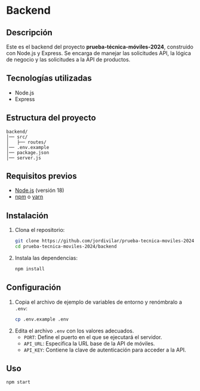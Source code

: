 # Backend

## Descripción

Este es el backend del proyecto **prueba-técnica-móviles-2024**, construido con Node.js y Express. Se encarga de manejar las solicitudes API, la lógica de negocio y las solicitudes a la API de productos.

## Tecnologías utilizadas

-  Node.js
-  Express

## Estructura del proyecto

```
backend/
│── src/
│   ├── routes/
│── .env.example
│── package.json
│── server.js
```

## Requisitos previos

-  [Node.js](https://nodejs.org/) (versión 18)
-  [npm](https://www.npmjs.com/) o [yarn](https://yarnpkg.com/)

## Instalación

1. Clona el repositorio:
   ```bash
   git clone https://github.com/jordivilar/prueba-tecnica-moviles-2024.git
   cd prueba-tecnica-moviles-2024/backend
   ```
2. Instala las dependencias:
   ```bash
   npm install
   ```

## Configuración

1. Copia el archivo de ejemplo de variables de entorno y renómbralo a `.env`:
   ```bash
   cp .env.example .env
   ```
2. Edita el archivo `.env` con los valores adecuados.
   -  `PORT`: Define el puerto en el que se ejecutará el servidor.
   -  `API_URL`: Especifica la URL base de la API de móviles.
   -  `API_KEY`: Contiene la clave de autenticación para acceder a la API.

## Uso

```bash
npm start
```
